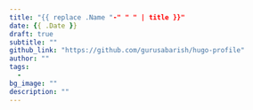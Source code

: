 ```yaml
---
title: "{{ replace .Name "-" " " | title }}"
date: {{ .Date }}
draft: true
subtitle: ""
github_link: "https://github.com/gurusabarish/hugo-profile"
author: ""
tags:
  - 
bg_image: ""
description: ""
---
```


